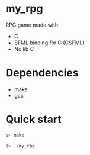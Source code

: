 # my_rpg

RPG game made with:
- C
- SFML binding for C (CSFML)
- No lib C

# Dependencies

- make
- gcc 

# Quick start

```zsh
$> make

$> ./my_rpg
```

